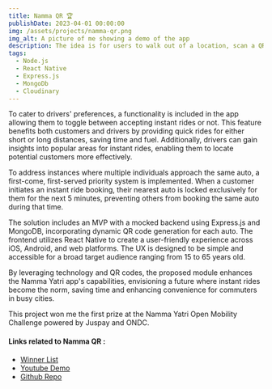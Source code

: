 ```yaml
---
title: Namma QR 🏆
publishDate: 2023-04-01 00:00:00
img: /assets/projects/namma-qr.png
img_alt: A picture of me showing a demo of the app
description: The idea is for users to walk out of a location, scan a QR code on the nearest auto using the Namma Yatri app, and instantly start their ride without any delays.
tags:
  - Node.js
  - React Native
  - Express.js
  - MongoDb
  - Cloudinary
---
```


To cater to drivers' preferences, a functionality is included in the app allowing them to toggle between accepting instant rides or not. This feature benefits both customers and drivers by providing quick rides for either short or long distances, saving time and fuel. Additionally, drivers can gain insights into popular areas for instant rides, enabling them to locate potential customers more effectively.

To address instances where multiple individuals approach the same auto, a first-come, first-served priority system is implemented. When a customer initiates an instant ride booking, their nearest auto is locked exclusively for them for the next 5 minutes, preventing others from booking the same auto during that time.

The solution includes an MVP with a mocked backend using Express.js and MongoDB, incorporating dynamic QR code generation for each auto. The frontend utilizes React Native to create a user-friendly experience across iOS, Android, and web platforms. The UX is designed to be simple and accessible for a broad target audience ranging from 15 to 65 years old.

By leveraging technology and QR codes, the proposed module enhances the Namma Yatri app's capabilities, envisioning a future where instant rides become the norm, saving time and enhancing convenience for commuters in busy cities.

This project won me the first prize at the Namma Yatri Open Mobility Challenge powered by Juspay and ONDC.

#### Links related to Namma QR : 

  <ul>
    <li><a target="_blank" rel="noreferrer noopener" href="https://firebasestorage.googleapis.com/v0/b/nammayatri-hackathon.appspot.com/o/Namma%20Yatri%20-%20Open%20Mobility%20Challenge%20-%20Final%20Winners%202023%20-%20For%20Public.pdf?alt=media&token=3d60709a-dd34-41e0-a15d-99bf5f67eb2b&_gl=1*cwxfmc*_ga*NzkzNzE0MTc3LjE2ODU2MTE3NzY.*_ga_CW55HF8NVT*MTY4NjE0NjU4NC40LjEuMTY4NjE0NjU5Ny4wLjAuMA">
    Winner List</a>
    </li>
    <li><a target="_blank" rel="noreferrer noopener" href="https://www.youtube.com/watch?v=oChqtcmZgyc">Youtube Demo</a>
    </li>
    <li>
    <a target="_blank" rel="noreferrer noopener" href="https://github.com/Keerat666/NammaQR">Github Repo</a>
    </li>
  </ul>
